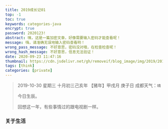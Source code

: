 ```yaml
---
title: 2019成长记01
top: -1
toc: true
keywords: categories-java
encrypt: true
password: 2020123!
abstract: 咦，这是一篇加密文章，好像需要输入密码才能查看呢！
message: 嗨，请准确无误地输入密码查看哟！
wrong_pass_message: 不好意思，密码没对哦，在检查检查呢！
wrong_hash_message: 不好意思，信息无法验证！
date: 2020-09-23 11:47:16
thumbnail: https://cdn.jsdelivr.net/gh/removeif/blog_image/img/2019/20191030151957.png
tags: [think]
categories: [private]
---
```

> 2019-10-30 星期三 十月初三己亥年 【猪年】甲戌月 庚子日 成都天气：`晴`
>
> 今日生辰。
>
> 回想这一年，有些事情过的跟电视剧一样。

<!-- more -->
### 关于生活